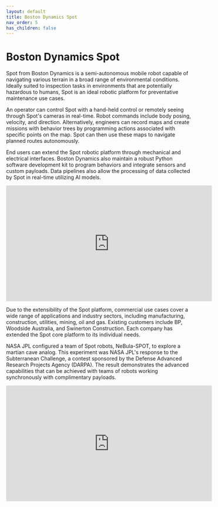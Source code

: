 ```yaml
---
layout: default
title: Boston Dynamics Spot
nav_order: 5
has_children: false
---
```

# Boston Dynamics Spot

Spot from Boston Dynamics is a semi-autonomous mobile robot capable of navigating various terrain in a broad range of environmental conditions. Ideally suited to inspection tasks in environments that are potentially hazardous to humans, Spot is an ideal robotic platform for preventative maintenance use cases.

An operator can control Spot with a hand-held control or remotely seeing through Spot's cameras in real-time. Robot commands include body posing, velocity, and direction. Alternatively, engineers can record maps and create missions with behavior trees by programming actions associated with specific points on the map. Spot can then use these maps to navigate planned routes autonomously.

End users can extend the Spot robotic platform through mechanical and electrical interfaces. Boston Dynamics also maintain a robust Python software development kit to program behaviors and integrate sensors and custom payloads. Data pipelines also allow the processing of data collected by Spot in real-time utilizing AI models.

<iframe width="560" height="315" src="https://www.youtube.com/embed/wlkCQXHEgjA" title="YouTube video player" frameborder="0" allow="accelerometer; autoplay; clipboard-write; encrypted-media; gyroscope; picture-in-picture" allowfullscreen></iframe>

Due to the extensibility of the Spot platform, commercial use cases cover a wide range of applications and industry sectors, including manufacturing, construction, utilities, mining, oil and gas. Existing customers include BP, Woodside Australia, and Swinerton Construction. Each company has extended the Spot core platform to its individual needs.

NASA JPL configured a team of Spot robots, NeBula-SPOT, to explore a martian cave analog. This experiment was NASA JPL's response to the Subterranean Challenge, a contest sponsored by the Defense Advanced Research Projects Agency (DARPA). The result demonstrates the advanced capabilities that can be achieved with teams of robots working synchronously with complimentary payloads.

<iframe width="560" height="315" src="https://www.youtube.com/embed/qTW-dbZr4U8" title="YouTube video player" frameborder="0" allow="accelerometer; autoplay; clipboard-write; encrypted-media; gyroscope; picture-in-picture" allowfullscreen></iframe>
